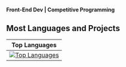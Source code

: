 
 <p align="center">
  <h4> Front-End Dev | Competitive Programming </h4>
   </p>


## Most Languages and Projects
| Top Languages | 
|---------------|
| [![Top Languages](https://github-readme-stats.vercel.app/api/top-langs/?username=VernSG&layout=compact&theme=radical)](https://github.com/VernSG/github-readme-stats)
